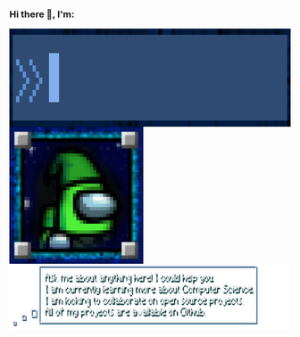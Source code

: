 ### Hi there 👋, I'm:

<img align="center" src="Assets/Titles/LoneHandymanTitle.gif" width="935" height="176" />

<div align="center">
  <img align="left" src="Assets/Profile/ProfilePhotoPixelated.gif" width="240" height="246" />
  <img align="right" src="Assets/Descriptions/AboutMe.png" width="720" height="118" />
</div>
